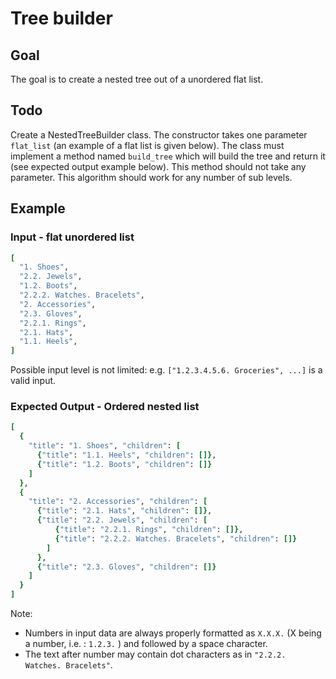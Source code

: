 # Tree builder

## Goal

The goal is to create a nested tree out of a unordered flat list.

## Todo

Create a NestedTreeBuilder class.
The constructor takes one parameter `flat_list` (an example of a flat list is given below).
The class must implement a method named `build_tree` which will build the tree and return it (see expected output example below).
This method should not take any parameter.
This algorithm should work for any number of sub levels.

## Example

### Input - flat unordered list

```ruby
[
  "1. Shoes",
  "2.2. Jewels",
  "1.2. Boots",
  "2.2.2. Watches. Bracelets",
  "2. Accessories",
  "2.3. Gloves",
  "2.2.1. Rings",
  "2.1. Hats",
  "1.1. Heels",
]
```

Possible input level is not limited: e.g. `["1.2.3.4.5.6. Groceries", ...]` is a valid input.

### Expected Output - Ordered nested list

```ruby
[
  {
    "title": "1. Shoes", "children": [
      {"title": "1.1. Heels", "children": []},
      {"title": "1.2. Boots", "children": []}
    ]
  },
  {
    "title": "2. Accessories", "children": [
      {"title": "2.1. Hats", "children": []},
      {"title": "2.2. Jewels", "children": [
          {"title": "2.2.1. Rings", "children": []},
          {"title": "2.2.2. Watches. Bracelets", "children": []}
        ]
      },
      {"title": "2.3. Gloves", "children": []}
    ]
  }
]
```

Note:

- Numbers in input data are always properly formatted as `X.X.X.` (X being a number, i.e. : `1.2.3.` ) and followed by a space character.
- The text after number may contain dot characters as in `"2.2.2. Watches. Bracelets"`.
